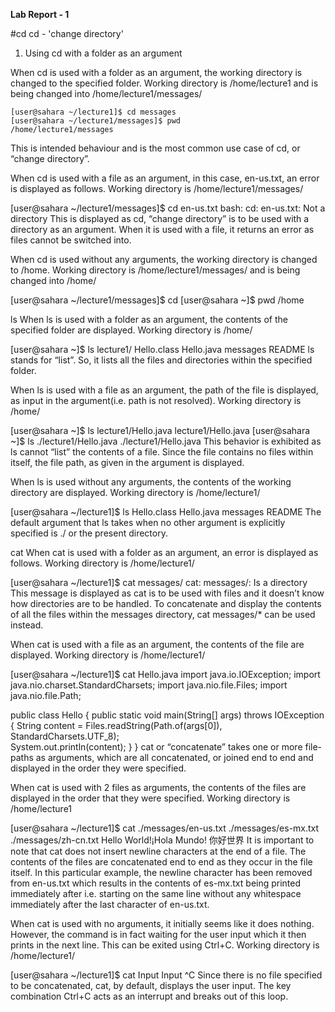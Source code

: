 **Lab Report - 1**

#cd
 cd - 'change directory'
 
1. Using cd with a folder as an argument
    
When cd is used with a folder as an argument, the working directory is changed to the specified folder.
Working directory is /home/lecture1 and is being changed into /home/lecture1/messages/

  ```
[user@sahara ~/lecture1]$ cd messages
[user@sahara ~/lecture1/messages]$ pwd
/home/lecture1/messages
```
This is intended behaviour and is the most common use case of cd, or “change directory”.

When cd is used with a file as an argument, in this case, en-us.txt, an error is displayed as follows.
Working directory is /home/lecture1/messages/

  [user@sahara ~/lecture1/messages]$ cd en-us.txt 
  bash: cd: en-us.txt: Not a directory
This is displayed as cd, “change directory” is to be used with a directory as an argument. When it is used with a file, it returns an error as files cannot be switched into.

When cd is used without any arguments, the working directory is changed to /home.
Working directory is /home/lecture1/messages/ and is being changed into /home/

  [user@sahara ~/lecture1/messages]$ cd
  [user@sahara ~]$ pwd
  /home


ls
When ls is used with a folder as an argument, the contents of the specified folder are displayed.
Working directory is /home/

  [user@sahara ~]$ ls lecture1/
  Hello.class  Hello.java  messages  README
ls stands for “list”. So, it lists all the files and directories within the specified folder.

When ls is used with a file as an argument, the path of the file is displayed, as input in the argument(i.e. path is not resolved).
Working directory is /home/

  [user@sahara ~]$ ls lecture1/Hello.java
  lecture1/Hello.java
  [user@sahara ~]$ ls ./lecture1/Hello.java
  ./lecture1/Hello.java
This behavior is exhibited as ls cannot “list” the contents of a file. Since the file contains no files within itself, the file path, as given in the argument is displayed.

When ls is used without any arguments, the contents of the working directory are displayed.
Working directory is /home/lecture1/

  [user@sahara ~/lecture1]$ ls
  Hello.class  Hello.java  messages  README
The default argument that ls takes when no other argument is explicitly specified is ./ or the present directory.

cat
When cat is used with a folder as an argument, an error is displayed as follows.
Working directory is /home/lecture1/

  [user@sahara ~/lecture1]$ cat messages/
  cat: messages/: Is a directory
This message is displayed as cat is to be used with files and it doesn’t know how directories are to be handled. To concatenate and display the contents of all the files within the messages directory, cat messages/* can be used instead.

When cat is used with a file as an argument, the contents of the file are displayed.
Working directory is /home/lecture1/

  [user@sahara ~/lecture1]$ cat Hello.java
  import java.io.IOException;
  import java.nio.charset.StandardCharsets;
  import java.nio.file.Files;
  import java.nio.file.Path;
  
  public class Hello {
    public static void main(String[] args) throws IOException {
      String content = Files.readString(Path.of(args[0]), StandardCharsets.UTF_8);    
      System.out.println(content);
    }
  }
cat or “concatenate” takes one or more file-paths as arguments, which are all concatenated, or joined end to end and displayed in the order they were specified.

When cat is used with 2 files as arguments, the contents of the files are displayed in the order that they were specified. Working directory is /home/lecture1

  [user@sahara ~/lecture1]$ cat ./messages/en-us.txt ./messages/es-mx.txt ./messages/zh-cn.txt 
  Hello World!¡Hola Mundo!
  你好世界
It is important to note that cat does not insert newline characters at the end of a file. The contents of the files are concatenated end to end as they occur in the file itself. In this particular example, the newline character has been removed from en-us.txt which results in the contents of es-mx.txt being printed immediately after i.e. starting on the same line without any whitespace immediately after the last character of en-us.txt.

When cat is used with no arguments, it initially seems like it does nothing. However, the command is in fact waiting for the user input which it then prints in the next line. This can be exited using Ctrl+C.
Working directory is /home/lecture1/

  [user@sahara ~/lecture1]$ cat
  Input
  Input
  ^C
Since there is no file specified to be concatenated, cat, by default, displays the user input. The key combination Ctrl+C acts as an interrupt and breaks out of this loop.

